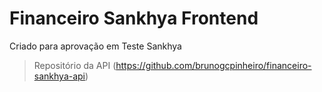 # Financeiro Sankhya Frontend

Criado para aprovação em Teste Sankhya

> Repositório da API (https://github.com/brunogcpinheiro/financeiro-sankhya-api)
